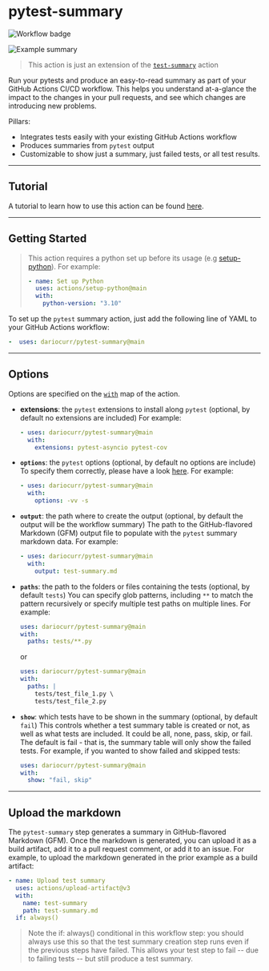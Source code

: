 # pytest-summary

![Workflow badge](https://github.com/dariocurr/pytest-summary/actions/workflows/validate_action.yml/badge.svg)

![Example summary](https://user-images.githubusercontent.com/48800335/171606700-86ff892f-11d6-43e9-8f8c-ef9b1e459d3a.png)

> This action is just an extension of the [`test-summary`](https://github.com/test-summary) action

Run your pytests and produce an easy-to-read summary as part of your GitHub Actions CI/CD workflow.
This helps you understand at-a-glance the impact to the changes in your pull requests, and see which changes are introducing new problems.

Pillars:

*   Integrates tests easily with your existing GitHub Actions workflow
*   Produces summaries from `pytest` output
*   Customizable to show just a summary, just failed tests, or all test results.

---

## Tutorial

A tutorial to learn how to use this action can be found [here](https://dariocurr.medium.com/show-a-helpful-pytest-summary-on-github-actions-2351faa92fe).

---

## Getting Started

> This action requires a python set up before its usage (e.g [setup-python](https://github.com/actions/setup-python)).
>For example:
>
>```yaml
>- name: Set up Python
>   uses: actions/setup-python@main
>   with:
>     python-version: "3.10"
>```

To set up the `pytest` summary action, just add the following line of YAML to your GitHub Actions workflow:

```yaml
-  uses: dariocurr/pytest-summary@main
```

---

## Options

Options are specified on the [`with`](https://docs.github.com/en/actions/using-workflows/workflow-syntax-for-github-actions#jobsjob_idstepswith) map of the action.

*   **extensions**: the `pytest` extensions to install along `pytest` (optional, by default no extensions are included)
For example:

    ```yaml
    - uses: dariocurr/pytest-summary@main
      with:
        extensions: pytest-asyncio pytest-cov
    ```

*   **`options`**: the `pytest` options (optional, by default no options are include)
To specify them correctly, please have a look [here](https://docs.pytest.org). For example:

    ```yaml
    - uses: dariocurr/pytest-summary@main
      with:
        options: -vv -s
    ```

*   **`output`**: the path where to create the output (optional, by default the output will be the workflow summary)
  The path to the GitHub-flavored Markdown (GFM) output file to populate with the `pytest` summary markdown data. For example:

    ```yaml
    - uses: dariocurr/pytest-summary@main
      with:
        output: test-summary.md
    ```

*   **`paths`**: the path to the folders or files containing the tests (optional, by default `tests`)
  You can specify glob patterns, including `**` to match the pattern recursively or specify multiple test paths on multiple lines. For example:

    ```yaml
    uses: dariocurr/pytest-summary@main
    with:
      paths: tests/**.py
    ```

    or

    ```yaml
    uses: dariocurr/pytest-summary@main
    with:
      paths: |
        tests/test_file_1.py \
        tests/test_file_2.py
    ```

*   **`show`**:  which tests have to be shown in the summary (optional, by default `fail`)
  This controls whether a test summary table is created or not, as well as what tests are included. It could be all, none, pass, skip, or fail. The default is fail - that is, the summary table will only show the failed tests. For example, if you wanted to show failed and skipped tests:

    ```yaml
    uses: dariocurr/pytest-summary@main
    with:
      show: "fail, skip"
    ```

---

## Upload the markdown

The `pytest-summary` step generates a summary in GitHub-flavored Markdown (GFM).
Once the markdown is generated, you can upload it as a build artifact, add it to a pull request comment, or add it to an issue.
For example, to upload the markdown generated in the prior example as a build artifact:

```yaml
- name: Upload test summary
  uses: actions/upload-artifact@v3
  with:
    name: test-summary
    path: test-summary.md
  if: always()
```

> Note the if: always() conditional in this workflow step: you should always use this so that the test summary creation step runs even if the previous steps have failed. This allows your test step to fail -- due to failing tests -- but still produce a test summary.
